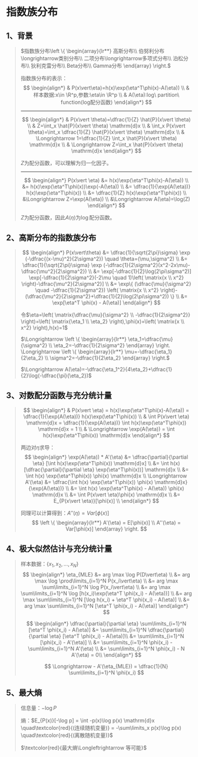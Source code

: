 # 指数族分布

## 1、背景

> $指数族分布\left \{ \begin{array}{lr**} 高斯分布\\ 伯努利分布\longrightarrow类别分布\\ 二项分布\longrightarrow多项式分布\\ 泊松分布\\ 狄利克雷分布\\ Beta分布\\ Gamma分布 \end{array} \right.$
>
> 指数族分布的表示：
> $$
> \begin{align*}
> & P(x\vert\eta)=h(x)\exp(\eta^T\phi(x)-A(\eta)) \\
> & 样本数据:x\in \R^p,参数:\eta\in \R^p \\
> & A(\eta):log\ partition\ function(log配分函数)
> \end{align*}
> $$
>
> ---
>
> $$
> \begin{align*}
> & P(x\vert \theta)=\dfrac{1}{Z} \hat{P}(x\vert \theta) \\
> & Z=\int_x \hat{P}(x\vert \theta) \mathrm{d}x \\
> & \int_x P(x\vert \theta)=\int_x \dfrac{1}{Z} \hat{P}(x\vert \theta) \mathrm{d}x \\
> & \Longrightarrow 1=\dfrac{1}{Z} \int_x \hat{P}(x\vert \theta) \mathrm{d}x \\
> & \Longrightarrow Z=\int_x \hat{P}(x\vert \theta) \mathrm{d}x
> \end{align*}
> $$
>
> $Z$为配分函数，可以理解为归一化因子。
>
> ---
>
> $$
> \begin{align*}
> P(x\vert \eta) &= h(x)\exp(\eta^T\phi(x)-A(\eta)) \\
> &= h(x)\exp(\eta^T\phi(x))\exp(-A(\eta)) \\
> &= \dfrac{1}{\exp(A(\eta))} h(x)\exp(\eta^T\phi(x)) \\
> &= \dfrac{1}{Z} h(x)\exp(\eta^T\phi(x)) \\
> &\Longrightarrow Z=\exp(A(\eta)) \\
> &\Longrightarrow A(\eta)=\log(Z)
> \end{align*}
> $$
>
> $Z$为配分函数，因此$A(\eta)$为$\log$配分函数。

## 2、高斯分布的指数族分布

> $$
> \begin{align*}
> P(x\vert\theta) &= \dfrac{1}{\sqrt{2\pi}\sigma} \exp (-\dfrac{(x-\mu)^2}{2\sigma^2}) \quad \theta=(\mu,\sigma^2) \\
> &= \dfrac{1}{\sqrt{2\pi}\sigma} \exp (-\dfrac{1}{2\sigma^2}(x^2-2x\mu)-\dfrac{\mu^2}{2\sigma^2}) \\
> &= \exp[-\dfrac{1}{2}\log(2\pi\sigma^2)] \exp[-\dfrac{1}{2\sigma^2}(-2\mu \quad 1)\left( \matrix{x \\ x^2} \right)-\dfrac{\mu^2}{2\sigma^2}] \\
> &= \exp\{ (\dfrac{\mu}{\sigma^2} \quad -\dfrac{1}{2\sigma^2}) \left( \matrix{x \\ x^2} \right)-(\dfrac{\mu^2}{2\sigma^2}+\dfrac{1}{2}\log(2\pi\sigma^2)) \} \\
> &= \exp[\eta^T \phi(x) - A(\eta)]
> \end{align*}
> $$
>
> 令$\eta=\left( \matrix{\dfrac{\mu}{\sigma^2} \\ -\dfrac{1}{2\sigma^2}} \right)=\left( \matrix{\eta_1 \\ \eta_2} \right),\phi(x)=\left( \matrix{x \\ x^2} \right),h(x)=1$
>
> $\Longrightarrow \left \{ \begin{array}{lr**} \eta_1=\dfrac{\mu}{\sigma^2} \\ \eta_2=-\dfrac{1}{2\sigma^2} \end{array} \right. \Longrightarrow \left \{ \begin{array}{lr**} \mu=-\dfrac{\eta_1}{2\eta_2} \\ \sigma^2=-\dfrac{1}{2\eta_2} \end{array} \right.$
>
> $\Longrightarrow A(\eta)=-\dfrac{\eta_1^2}{4\eta_2}+\dfrac{1}{2}\log(-\dfrac{\pi}{\eta_2})$

## 3、对数配分函数与充分统计量

> $$
> \begin{align*}
> & P(x\vert \eta) = h(x)\exp(\eta^T\phi(x)-A(\eta)) = \dfrac{1}{\exp(A(\eta))} h(x)\exp(\eta^T\phi(x)) \\
> & \int P(x\vert \eta) \mathrm{d}x = \dfrac{1}{\exp(A(\eta))} \int h(x)\exp(\eta^T\phi(x)) \mathrm{d}x = 1 \\
> & \Longrightarrow \exp(A(\eta)) = \int h(x)\exp(\eta^T\phi(x)) \mathrm{d}x
> \end{align*}
> $$
>
> 两边对$\eta$求导：
> $$
> \begin{align*}
> \exp(A(\eta)) * A'(\eta) &= \dfrac{\partial}{\partial \eta} [\int h(x)\exp(\eta^T\phi(x)) \mathrm{d}x] \\
> &= \int h(x)[\dfrac{\partial}{\partial \eta} \exp(\eta^T\phi(x))] \mathrm{d}x \\
> &= \int h(x) \exp(\eta^T\phi(x)) \phi(x) \mathrm{d}x \\
> \Longrightarrow A'(\eta) &= \dfrac{\int h(x) \exp(\eta^T\phi(x)) \phi(x) \mathrm{d}x}{\exp(A(\eta))} \\
> &= \int h(x) \exp(\eta^T\phi(x) - A(\eta)) \phi(x) \mathrm{d}x \\
> &= \int P(x\vert \eta)\phi(x) \mathrm{d}x \\
> &= E_{P(x\vert \eta)}[\phi(x)] \\
> \end{align*}
> $$
>
> 同理可以计算得到：$A''(\eta) = Var[\phi(x)]$
> $$
> \left \{ \begin{array}{lr**} A'(\eta) = E[\phi(x)] \\ A''(\eta) = Var[\phi(x)] \end{array} \right.
> $$

## 4、极大似然估计与充分统计量

> 样本数据：$\{ x_1, x_2,..., x_N \}$
> $$
> \begin{align*}
> \eta_{MLE} &= arg \max \log P(D\vert\eta) \\
> &= arg \max \log \prod\limits_{i=1}^N P(x_i\vert\eta) \\
> &= arg \max \sum\limits_{i=1}^N \log P(x_i\vert\eta) \\
> &= arg \max \sum\limits_{i=1}^N \log [h(x_i)\exp(\eta^T \phi(x_i) - A(\eta))] \\
> &= arg \max \sum\limits_{i=1}^N [\log h(x_i) + \eta^T \phi(x_i) - A(\eta)] \\
> &= arg \max \sum\limits_{i=1}^N [\eta^T \phi(x_i) - A(\eta)]
> \end{align*}
> $$
>
> $$
> \begin{align*}
> \dfrac{\partial}{\partial \eta} \sum\limits_{i=1}^N [\eta^T \phi(x_i) - A(\eta)] &= \sum\limits_{i=1}^N \dfrac{\partial}{\partial \eta} [\eta^T \phi(x_i) - A(\eta)]\\
> &= \sum\limits_{i=1}^N [\phi(x_i) - A'(\eta)] \\
> &= \sum\limits_{i=1}^N \phi(x_i) - \sum\limits_{i=1}^N A'(\eta) \\
> &= \sum\limits_{i=1}^N \phi(x_i) - N A'(\eta) = 0\\
> \end{align*}
> $$
>
> $$
> \Longrightarrow - A'(\eta_{MLE}) = \dfrac{1}{N} \sum\limits_{i=1}^N \phi(x_i)
> $$

## 5、最大熵

> 信息量：$-\log P$
>
> 熵：$E_{P(x)}[-\log p] = \int -p(x)\log p(x) \mathrm{d}x \quad\textcolor{red}{(连续随机变量)} = -\sum\limits_x p(x)\log p(x) \quad\textcolor{red}{(离散随机变量)}$
>
> $\textcolor{red}{最大熵\Longleftrightarrow 等可能}$
>
> 

